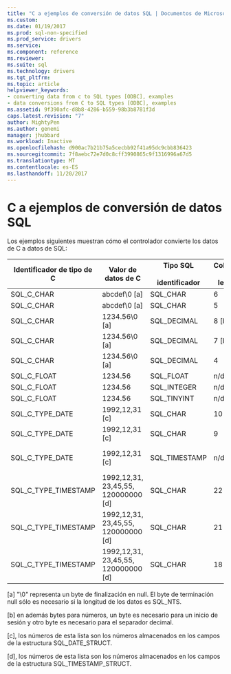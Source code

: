 ```yaml
---
title: "C a ejemplos de conversión de datos SQL | Documentos de Microsoft"
ms.custom: 
ms.date: 01/19/2017
ms.prod: sql-non-specified
ms.prod_service: drivers
ms.service: 
ms.component: reference
ms.reviewer: 
ms.suite: sql
ms.technology: drivers
ms.tgt_pltfrm: 
ms.topic: article
helpviewer_keywords:
- converting data from c to SQL types [ODBC], examples
- data conversions from C to SQL types [ODBC], examples
ms.assetid: 9f390afc-d8b8-4286-b559-98b3b8781f3d
caps.latest.revision: "7"
author: MightyPen
ms.author: genemi
manager: jhubbard
ms.workload: Inactive
ms.openlocfilehash: d900ac7b21b75a5cecbb92f41a95dc9cbb836423
ms.sourcegitcommit: 7f8aebc72e7d0c8cff3990865c9f1316996a67d5
ms.translationtype: MT
ms.contentlocale: es-ES
ms.lasthandoff: 11/20/2017
---
```

# <a name="c-to-sql-data-conversion-examples"></a>C a ejemplos de conversión de datos SQL
Los ejemplos siguientes muestran cómo el controlador convierte los datos de C a datos de SQL:  
  
|Identificador de tipo de C|Valor de datos de C|Tipo SQL<br /><br /> identificador|Columna<br /><br /> length|SQL data<br /><br /> value|SQLSTATE|  
|-----------------------|------------------|-----------------------------|-----------------------|------------------------|--------------|  
|SQL_C_CHAR|abcdef\0 [a]|SQL_CHAR|6|abcdef|n/d|  
|SQL_C_CHAR|abcdef\0 [a]|SQL_CHAR|5|abcde|22001|  
|SQL_C_CHAR|1234.56\0 [a]|SQL_DECIMAL|8 [b]|1234.56|n/d|  
|SQL_C_CHAR|1234.56\0 [a]|SQL_DECIMAL|7 [b]|1234.5|22001|  
|SQL_C_CHAR|1234.56\0 [a]|SQL_DECIMAL|4|----|22003|  
|SQL_C_FLOAT|1234.56|SQL_FLOAT|n/d|1234.56|n/d|  
|SQL_C_FLOAT|1234.56|SQL_INTEGER|n/d|1234|22001|  
|SQL_C_FLOAT|1234.56|SQL_TINYINT|n/d|----|22003|  
|SQL_C_TYPE_DATE|1992,12,31 [c]|SQL_CHAR|10|1992-12-31|n/d|  
|SQL_C_TYPE_DATE|1992,12,31 [c]|SQL_CHAR|9|----|22003|  
|SQL_C_TYPE_DATE|1992,12,31 [c]|SQL_TIMESTAMP|n/d|1992-12-31 00:00:00.0|n/d|  
|SQL_C_TYPE_TIMESTAMP|1992,12,31, 23,45,55, 120000000 [d]|SQL_CHAR|22|1992-12-31 23:45:55.12|n/d|  
|SQL_C_TYPE_TIMESTAMP|1992,12,31, 23,45,55, 120000000 [d]|SQL_CHAR|21|1992-12-31 23:45:55.1|22001|  
|SQL_C_TYPE_TIMESTAMP|1992,12,31, 23,45,55, 120000000 [d]|SQL_CHAR|18|----|22003|  
  
 [a] "\0" representa un byte de finalización en null. El byte de terminación null sólo es necesario si la longitud de los datos es SQL_NTS.  
  
 [b] en además bytes para números, un byte es necesario para un inicio de sesión y otro byte es necesario para el separador decimal.  
  
 [c], los números de esta lista son los números almacenados en los campos de la estructura SQL_DATE_STRUCT.  
  
 [d], los números de esta lista son los números almacenados en los campos de la estructura SQL_TIMESTAMP_STRUCT.
